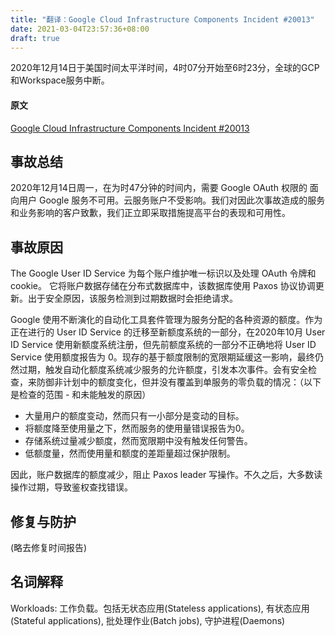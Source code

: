 ```yaml
---
title: "翻译：Google Cloud Infrastructure Components Incident #20013"
date: 2021-03-04T23:57:36+08:00
draft: true
---
```


2020年12月14日于美国时间太平洋时间，4时07分开始至6时23分，全球的GCP和Workspace服务中断。

<!--more-->

#### 原文

[Google Cloud Infrastructure Components Incident #20013](https://status.cloud.google.com/incident/zall/20013#20013005)

## 事故总结
2020年12月14日周一，在为时47分钟的时间内，需要 Google OAuth 权限的 面向用户 Google 服务不可用。云服务账户不受影响。我们对因此次事故造成的服务和业务影响的客户致歉，我们正立即采取措施提高平台的表现和可用性。

## 事故原因
The Google User ID Service 为每个账户维护唯一标识以及处理 OAuth 令牌和 cookie。 它将账户数据存储在分布式数据库中，该数据库使用 Paxos 协议协调更新。出于安全原因，该服务检测到过期数据时会拒绝请求。


Google 使用不断演化的自动化工具套件管理为服务分配的各种资源的额度。作为正在进行的 User ID Service 的迁移至新额度系统的一部分，在2020年10月 User ID Service 使用新额度系统注册，但先前额度系统的一部分不正确地将 User ID Service 使用额度报告为 0。现存的基于额度限制的宽限期延缓这一影响，最终仍然过期，触发自动化额度系统减少服务的允许额度，引发本次事件。会有安全检查，来防御非计划中的额度变化，但并没有覆盖到单服务的零负载的情况：（以下是检查的范围 - 和未能触发的原因）

- 大量用户的额度变动，然而只有一小部分是变动的目标。
- 将额度降至使用量之下，然而服务的使用量错误报告为0。
- 存储系统过量减少额度，然而宽限期中没有触发任何警告。
- 低额度量，然而使用量和额度的差距量超过保护限制。

因此，账户数据库的额度减少，阻止 Paxos leader 写操作。不久之后，大多数读操作过期，导致鉴权查找错误。

## 修复与防护
(略去修复时间报告)


## 名词解释
Workloads: 工作负载。包括无状态应用(Stateless applications), 有状态应用(Stateful applications), 批处理作业(Batch jobs), 守护进程(Daemons)